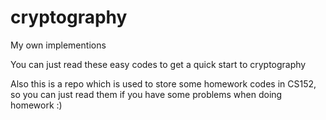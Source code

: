 # cryptography
My own implementions

You can just read these easy codes to get a quick start to cryptography

Also this is a repo which is used to store some homework codes in CS152, so you can just read them if you have some problems when doing homework :)
